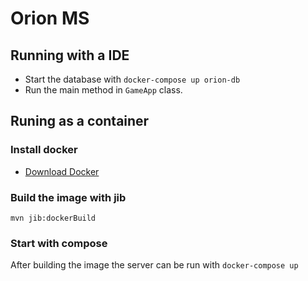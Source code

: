 # Orion MS

## Running with a IDE

- Start the database with `docker-compose up orion-db`
- Run the main method in `GameApp` class.

## Runing as a container

### Install docker

- [Download Docker](https://docs.docker.com/docker-for-windows/install/)

### Build the image with jib

```shell
mvn jib:dockerBuild
```

### Start with compose

After building the image the server can be run with `docker-compose up`
